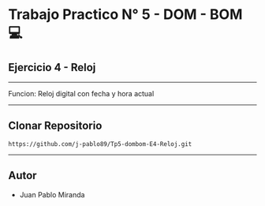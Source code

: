 # Trabajo Practico N° 5 - DOM - BOM 💻
## Ejercicio 4 - Reloj
___

Funcion: Reloj digital con fecha y hora actual



___
## Clonar Repositorio

```
https://github.com/j-pablo89/Tp5-dombom-E4-Reloj.git
```
___

## Autor
- Juan Pablo Miranda